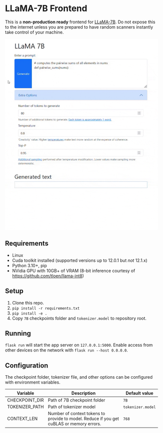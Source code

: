 # LLaMA-7B Frontend

This is a **non-production ready** frontend for [LLaMA-7B](https://github.com/facebookresearch/llama). Do not expose this to the internet unless you are prepared to have random scanners instantly take control of your machine.

![Demonstration video](demo.gif)

## Requirements

- Linux
- Cuda toolkit installed (supported versions up to 12.0.1 but *not* 12.1.x)
- Python 3.10+, pip
- NVidia GPU with 10GB+ of VRAM (8-bit inference courtesy of https://github.com/tloen/llama-int8)

## Setup

1. Clone this repo.
2. `pip install -r requirements.txt`
3. `pip install -e .`
4. Copy `7B` checkpoints folder and `tokenizer.model` to repository root.

## Running

`flask run` will start the app server on `127.0.0.1:5000`. Enable access from other devices on the network with `flask run --host 0.0.0.0`.

## Configuration

The checkpoint folder, tokenizer file, and other options can be configured with environment variables.

| Variable     | Description     | Default value |
|--------------|-----------|------------|
| CHECKPOINT_DIR | Path of 7B checkpoint folder      | `7B`        |
| TOKENIZER_PATH      | Path of tokenizer model  | `tokenizer.model`       |
| CONTEXT_LEN | Number of context tokens to provide to model. Reduce if you get cuBLAS or memory errors.  | `768` |